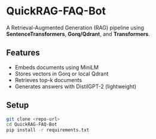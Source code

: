 # QuickRAG-FAQ-Bot

A Retrieval-Augmented Generation (RAG) pipeline using **SentenceTransformers**, **Gorq/Qdrant**, and **Transformers**.

## Features
- Embeds documents using MiniLM
- Stores vectors in Gorq or local Qdrant
- Retrieves top-k documents
- Generates answers with DistilGPT-2 (lightweight)

## Setup
```bash
git clone <repo-url>
cd QuickRAG-FAQ-Bot
pip install -r requirements.txt
